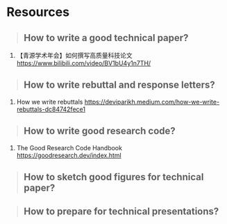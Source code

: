 # Resources

> ## How to write a good technical paper?
1. 【青源学术年会】如何撰写高质量科技论文 https://www.bilibili.com/video/BV1bU4y1n7TH/

> ## How to write rebuttal and response letters?
1. How we write rebuttals https://deviparikh.medium.com/how-we-write-rebuttals-dc84742fece1

> ## How to write good research code?
1. The Good Research Code Handbook https://goodresearch.dev/index.html

> ## How to sketch good figures for technical paper?

> ## How to prepare for technical presentations?
